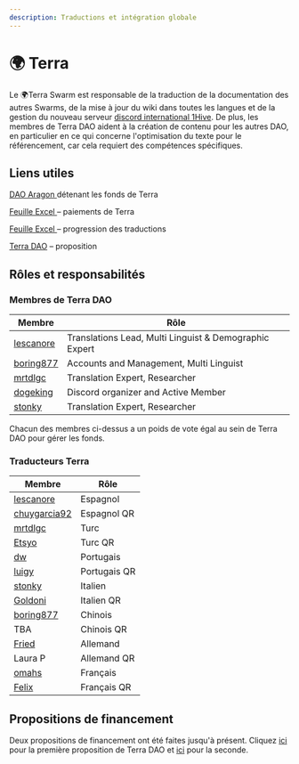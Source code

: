 ```yaml
---
description: Traductions et intégration globale
---
```


# 🌍 Terra

Le 🌍Terra Swarm est responsable de la traduction de la documentation des autres Swarms, de la mise à jour du wiki dans toutes les langues et de la gestion du nouveau serveur [discord international 1Hive](https://discord.gg/gM8Cy8mcPm). De plus, les membres de Terra DAO aident à la création de contenu pour les autres DAO, en particulier en ce qui concerne l'optimisation du texte pour le référencement, car cela requiert des compétences spécifiques.

## Liens utiles

[DAO Aragon ](https://aragon.1hive.org/#/terradao/0x339fa43b3001f4e17a530a5abf5cc744b54ee79b/)détenant les fonds de Terra

[Feuille Excel ](https://docs.google.com/spreadsheets/d/1LXZkwA3uxJoi5jw\_O0pzMBlO1af91Sn2\_ESl-9tv7nU/edit?usp=sharing)– paiements de Terra

[Feuille Excel ](https://docs.google.com/spreadsheets/d/1GBnIRy5IBD99sLtW\_dCaBJbjDbxDDqMDkbURy7fuCrM/edit?usp=sharing)– progression des traductions

[Terra DAO](https://docs.google.com/document/d/1SC1FOmX3PA3A-Z8D9OEAalXKBFQJeWYAJHrVo310TyU/edit#heading=h.3sdj4z5mrep9) – proposition

## Rôles et responsabilités

### Membres de Terra DAO&#x20;

| Membre                                                   | Rôle                                                   |
| -------------------------------------------------------- | ------------------------------------------------------ |
| [lescanore](https://forum.1hive.org/u/Escanor/summary)   | Translations Lead, Multi Linguist & Demographic Expert |
| [boring877](https://forum.1hive.org/u/boring877/summary) | Accounts and Management, Multi Linguist                |
| [mrtdlgc](https://forum.1hive.org/u/mrtdlgc/summary)     | Translation Expert, Researcher                         |
| [dogeking](https://forum.1hive.org/u/dogeking/summary)   | Discord organizer and Active Member                    |
| [stonky](https://forum.1hive.org/u/stonky/summary)       | Translation Expert, Researcher                         |

Chacun des membres ci-dessus a un poids de vote égal au sein de Terra DAO pour gérer les fonds.

### Traducteurs Terra&#x20;

| Membre                                                         | Rôle         |
| -------------------------------------------------------------- | ------------ |
| [lescanore](https://forum.1hive.org/u/escanor/summary)         | Espagnol     |
| [chuygarcia92](https://forum.1hive.org/u/chuygarcia92/summary) | Espagnol QR  |
| [mrtdlgc](https://forum.1hive.org/u/mrtdlgc/summary)           | Turc         |
| [Etsyo](https://forum.1hive.org/u/etsyo/summary)               | Turc QR      |
| [dw](https://forum.1hive.org/u/farmerd/summary)                | Portugais    |
| [luigy](https://forum.1hive.org/u/luigy/summary)               | Portugais QR |
| [stonky](https://forum.1hive.org/u/stonky/summary)             | Italien      |
| [Goldoni](https://forum.1hive.org/u/goldoni/summary)           | Italien QR   |
| [boring877](https://forum.1hive.org/u/boring877/summary)       | Chinois      |
| TBA                                                            | Chinois QR   |
| [Fried](https://forum.1hive.org/u/friedrengi/summary)          | Allemand     |
| Laura P                                                        | Allemand QR  |
| [omahs](https://forum.1hive.org/u/omahs/summary)               | Français     |
| [Felix](https://forum.1hive.org/u/felix/summary)               | Français QR  |

## Propositions de financement

Deux propositions de financement ont été faites jusqu'à présent. Cliquez [ici](https://forum.1hive.org/t/terra-dao-proposal/1912) pour la première proposition de Terra DAO et [ici](https://forum.1hive.org/t/terra-dao-2nd-proposal/3032) pour la seconde.
